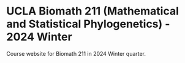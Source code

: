 # UCLA Biomath 211 (Mathematical and Statistical Phylogenetics) - 2024 Winter

Course website for Biomath 211 in 2024 Winter quarter. 

